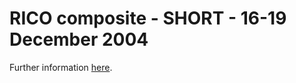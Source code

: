 # RICO composite - SHORT - 16-19 December 2004

Further information <a href="https://nbviewer.jupyter.org/github/romainroehrig/DEPHY-SCM/blob/master/RICO/SHORT/README.ipynb" target="_blank">here</a>.
